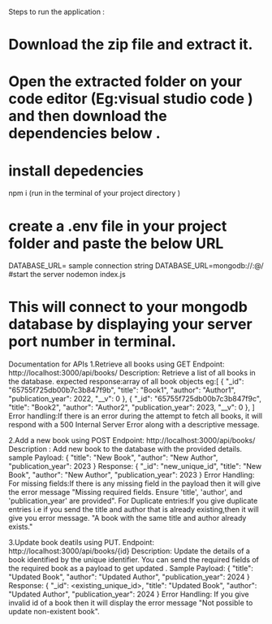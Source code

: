 Steps to run the application :
# Download the zip file and extract it.
# Open the extracted folder on your code editor (Eg:visual studio code ) and then download the dependencies below .
# install depedencies 
npm i (run in the terminal of your project directory )
# create a .env file in your project folder and paste the below URL
DATABASE_URL=<Paste your mongo db connection string>
sample connection string DATABASE_URL=mongodb://<your-username>:<your-password>@<your-cluster-url>/<your-database-name>
#start the server 
nodemon index.js  
# This will connect to your mongodb database by displaying your server port number in terminal.

Documentation for APIs
1.Retrieve all books using GET
Endpoint:  http://localhost:3000/api/books/
Description: Retrieve a list of all books in the database.
expected response:array of all book objects
eg:[
    {
        "_id": "65755f725db00b7c3b847f9b",
        "title": "Book1",
        "author": "Author1",
        "publication_year": 2022,
        "__v": 0
    },
    {
        "_id": "65755f725db00b7c3b847f9c",
        "title": "Book2",
        "author": "Author2",
        "publication_year": 2023,
        "__v": 0
    },
    <!-- other books if any present -->
]
Error handling:If there is an error during the attempt to fetch all books, it will respond with a 500 Internal Server Error along with a descriptive message.


2.Add a new book using POST
Endpoint: http://localhost:3000/api/books/
Description : Add new book to the database with the provided details.
sample Payload:
{
  "title": "New Book",
  "author": "New Author",
  "publication_year": 2023
}
Response:
{
  "_id": "new_unique_id",
  "title": "New Book",
  "author": "New Author",
  "publication_year": 2023
}
Error Handling:
For missing fields:If there is any missing field in the payload then it will give the error message 
 "Missing required fields. Ensure 'title', 'author', and 'publication_year' are provided".
For Duplicate entries:If you give duplicate entries i.e if you send the title and author that is already existing,then it will give you error message.
"A book with the same title and author already exists."


3.Update book deatils using PUT.
Endpoint:  http://localhost:3000/api/books/{id}
Description: Update the details of a book identified by the unique identifier.
You can send the required fields of the required book as a payload to get updated .
Sample Payload:
{
  "title": "Updated Book",
  "author": "Updated Author",
  "publication_year": 2024
}
Response:
{
  "_id": <existing_unique_id>,
  "title": "Updated Book",
  "author": "Updated Author",
  "publication_year": 2024
}
Error Handling:
If you give invalid id of a book then it will display the error message
"Not possible to update non-existent book".